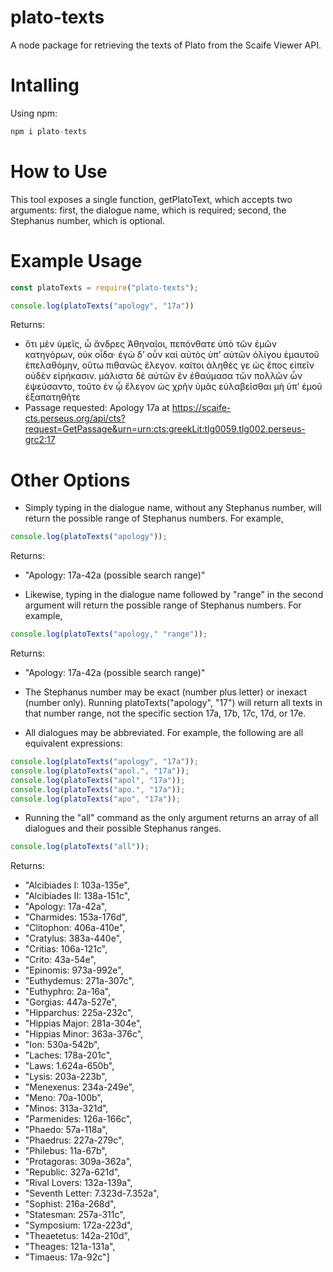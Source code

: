 # plato-texts
A node package for retrieving the texts of Plato from the Scaife Viewer API.

# Intalling
Using npm:
```javascript
npm i plato-texts
```

# How to Use
This tool exposes a single function, getPlatoText, which accepts two arguments: first, the dialogue name, which is required; second, the Stephanus number, which is optional.  

# Example Usage
```javascript
const platoTexts = require("plato-texts");

console.log(platoTexts("apology", "17a"))
```
Returns: 
  * ὅτι μὲν ὑμεῖς, ὦ ἄνδρες Ἀθηναῖοι, πεπόνθατε ὑπὸ τῶν ἐμῶν κατηγόρων, οὐκ οἶδα· ἐγὼ δʼ οὖν καὶ αὐτὸς ὑπʼ αὐτῶν ὀλίγου ἐμαυτοῦ ἐπελαθόμην, οὕτω πιθανῶς ἔλεγον. καίτοι ἀληθές γε ὡς ἔπος εἰπεῖν οὐδὲν εἰρήκασιν. μάλιστα δὲ αὐτῶν ἓν ἐθαύμασα τῶν πολλῶν ὧν ἐψεύσαντο, τοῦτο ἐν ᾧ ἔλεγον ὡς χρῆν ὑμᾶς εὐλαβεῖσθαι μὴ ὑπʼ ἐμοῦ ἐξαπατηθῆτε
  * Passage requested: Apology 17a at https://scaife-cts.perseus.org/api/cts?request=GetPassage&urn=urn:cts:greekLit:tlg0059.tlg002.perseus-grc2:17


# Other Options
* Simply typing in the dialogue name, without any Stephanus number, will return the possible range of Stephanus numbers. For example, 
```javascript
console.log(platoTexts("apology"));
```
Returns: 
  * "Apology: 17a-42a (possible search range)"

* Likewise, typing in the dialogue name followed by "range" in the second argument will return the possible range of Stephanus numbers. For example, 
```javascript
console.log(platoTexts("apology," "range"));
```
Returns:
  * "Apology: 17a-42a (possible search range)"

* The Stephanus number may be exact (number plus letter) or inexact (number only). Running platoTexts("apology", "17") will return all texts in that number range, not the specific section 17a, 17b, 17c, 17d, or 17e.

* All dialogues may be abbreviated. For example, the following are all equivalent expressions:
```javascript
console.log(platoTexts("apology", "17a"));
console.log(platoTexts("apol.", "17a"));
console.log(platoTexts("apol", "17a"));
console.log(platoTexts("apo.", "17a"));
console.log(platoTexts("apo", "17a"));
```

* Running the "all" command as the only argument returns an array of all dialogues and their possible Stephanus ranges.
```javascript
console.log(platoTexts("all"));
```
Returns:
  * "Alcibiades I: 103a-135e", 
  * "Alcibiades II: 138a-151c", 
  * "Apology: 17a-42a", 
  * "Charmides: 153a-176d", 
  * "Clitophon: 406a-410e",
  * "Cratylus: 383a-440e",
  * "Critias: 106a-121c",
  * "Crito: 43a-54e",
  * "Epinomis: 973a-992e",
  * "Euthydemus: 271a-307c",
  * "Euthyphro: 2a-16a",
  * "Gorgias: 447a-527e",
  * "Hipparchus: 225a-232c",
  * "Hippias Major: 281a-304e",
  * "Hippias Minor: 363a-376c",
  * "Ion: 530a-542b",
  * "Laches: 178a-201c",
  * "Laws: 1.624a-650b",
  * "Lysis: 203a-223b",
  * "Menexenus: 234a-249e",
  * "Meno: 70a-100b",
  * "Minos: 313a-321d",
  * "Parmenides: 126a-166c",
  * "Phaedo: 57a-118a",
  * "Phaedrus: 227a-279c",
  * "Philebus: 11a-67b",
  * "Protagoras: 309a-362a",
  * "Republic: 327a-621d",
  * "Rival Lovers: 132a-139a",
  * "Seventh Letter: 7.323d-7.352a",
  * "Sophist: 216a-268d",
  * "Statesman: 257a-311c",
  * "Symposium: 172a-223d",
  * "Theaetetus: 142a-210d",
  * "Theages: 121a-131a",
  * "Timaeus: 17a-92c"]
